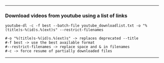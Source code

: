 ____
### Download videos from youtube using a list of links

```
youtube-dl -c -f best --batch-file youtube_downloadlist.txt -o "%(title)s-%(id)s.%(ext)s" --restrict-filenames

#-o "%(title)s-%(id)s.%(ext)s" -> replaces deprecated --title 
#-f best -> use the best available format
#--restrict-filenames -> replace space and & in filenames 
#-c -> force resume of partially downloaded files
```
___
